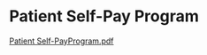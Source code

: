 # Patient Self-Pay Program

[Patient Self-PayProgram.pdf](Patient%20Self-Pay%20Program%205a9db8705e524b50b100dcfc10688742/Patient_Self-PayProgram.pdf)